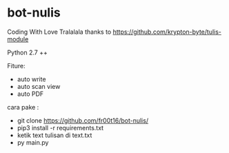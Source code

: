 # bot-nulis
Coding With Love Tralalala
thanks to https://github.com/krypton-byte/tulis-module

Python 2.7 ++ 

Fiture:
- auto write
- auto scan view
- auto PDF


cara pake :
- git clone https://github.com/fr00t16/bot-nulis/
- pip3 install -r requirements.txt
- ketik text tulisan di text.txt
- py main.py
